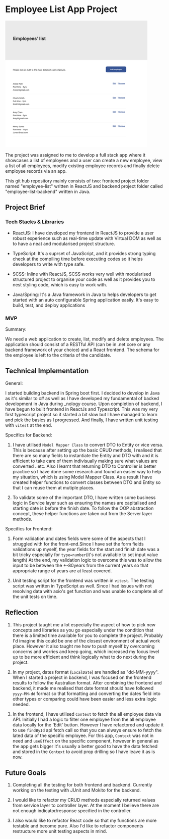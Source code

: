 # Employee List App Project

<img src="./project-snapshot.png" width="auto" height="400" />

The project was assigned to me to develop a full stack app where it showcases a list of employees and a user can create a new employee, view a list of all employees, modify existing employee records and finally delete employee records via an app.

This git hub repository mainly consists of two: frontend project folder named "employee-list" written in ReactJS and backend project folder called "employee-list-backend" written in Java.

## Project Brief

### Tech Stacks & Libraries

- ReactJS: I have developed my frontend in ReactJS to provide a user robust experience such as real-time update with Virtual DOM as well as to have a neat and modularised project structure.

- TypeScript: It's a suprset of JavaScript, and it provides strong typing check at the compiling time before executing codes so it helps developers to write with type safe.

- SCSS: Inline with ReactJS, SCSS works very well with modularised structured project to organise your code as well as it provides you to nest styling code, which is easy to work with.

- Java/Spring: It's a Java framework in Java to helps developers to get started with an auto configurable Spring application easily. It's easy to build, test, and deploy applications

### MVP

Summary:

We need a web application to create, list, modify and delete employees. The application should consist of a RESTful API (can be in .net core or any backend framework of your choice) and a React frontend. The schema for the employee is left to the criteria of the candidate.

## Technical Implementation

General:

I started building backend in Spring boot first. I decided to develop in Java as it's similar to c# as well as I have developed my fundamental of backed development in Java during \_nology course. Upon completion of backend, I have begun to built frontend in ReactJs and Typescript. This was my very first typescript project so it started a bit slow but I have managed to learn and pick the basics as I progressed. And finally, I have written unit testing with `vitest` at the end.

Specifics for Backend:

1. I have utilised `Model Mapper Class` to convert DTO to Entity or vice versa. This is because after setting up the basic CRUD methods, I realised that there are so many fields to instantiate the Entity and DTO with and it is efficient to take care of them indivisually making sure what values are converted ..etc. Also I learnt that returning DTO to Controller is better practice so I have done some research and found an easier way to help my situation, which is using Model Mapper Class. As a result I have created helper functions to convert classes between DTO and Entity so that I can reuse them at mutiple places.

2. To validate some of the important DTO, I have written some business logic in Service layer such as ensuring the names are capitalised and starting date is before the finish date. To follow the OOP abstraction concept, these helper functions are taken out from the Server layer methods.

Specifics for Frontend:

1. Form validation and dates fields were some of the aspects that I struggled with for the front-end.Since I have set the form fields validations up myself, the year fields for the start and finish date was a bit tricky especially for `type=number`(it's not available to set input value length) At the end, my validation logic to overcome this was to allow the input to be between the +-80years from the current years so that appropriate range of years are at least covered.

2. Unit testing script for the frontend was written in `vitest`. The testing script was written in TypeScript as well. Since I had issues with not resolving data with axio's get function and was unable to complete all of the unit tests on time.

## Reflection

1. This project taught me a lot especially the aspect of how to pick new concepts and libraries as you go especially under the condition that there is a limited time available for you to complete the project. Probably I'd imagine this could be one of the closest environment of actual work place. However it also taught me how to push myself by overcoming concerns and worries and keep going, which increased my focus level up to be more efficient and think logically what to do next during the project.

2. In my project, dates format (`LocalDate`) are handled as "dd-MM-yyyy". When I started a project in backend, I was focused on the frontend results to follow the Australian format. After combining the frontend and backend, it made me realised that date format should have followed `yyyy-MM-dd` format so that formatting and converting the dates field into other types or comparing could have been easier and less extra logic needed.

3. In the frontend, I have utilised `Context` to fetch the all employee data via API. Initially I had a logic to filter one employee from the all employee data locally for the 'Edit' button. However I have refactored and update it to use `findById` api fetch call so that you can always ensure to fetch the lated data of the specific employee. For this app, `Context` was not in need and `useEffect` on the specific component, however in general as the app gets bigger it's usually a better good to have the data fetched and stored in the `Context` to avoid prop drilling so I have leave it as is now.

## Future Goals

1. Completing all the testing for both frontend and backend. Currently working on the testing with JUnit and Mokito for the backend.

2. I would like to refactor my CRUD methods especially returned values from service layer to controller layer. At the moment I believe there are not enough indicator/response specified in the controller.

3. I also would like to refactor React code so that my functions are more testable and become pure. Also I'd like to refactor components restructure more unit testing aspects in mind.
